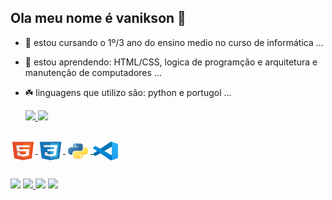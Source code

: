 ## Ola meu nome é vanikson 👋


- 🔭 estou cursando o 1º/3 ano do ensino medio no curso de informática ...
- 🌱 estou aprendendo: HTML/CSS, logica de programção e arquitetura e manutenção de computadores ...
- ☘️ linguagens que utilizo são: python e portugol ...

  <div>
  <a href="https://github.com/rafaballerini">
  <img height="150em" src="https://github-readme-stats.vercel.app/api?username=vanikson16&show_icons=true&theme=dracula&include_all_commits=true&count_private=true"/>
  <img height="150em" src="https://github-readme-stats.vercel.app/api/top-langs/?username=vanikson16&layout=compact&langs_count=16&theme=dracula"/>
</div>
    
<div style="display: inline_block"><br>
  <img align="center" alt="vanikson-HTML" height="30" width="40" src="https://raw.githubusercontent.com/devicons/devicon/master/icons/html5/html5-original.svg">
  <img align="center" alt="vanikson-CSS" height="30" width="40" src="https://raw.githubusercontent.com/devicons/devicon/master/icons/css3/css3-original.svg">
  <img align="center" alt="vanikson-Python" height="30" width="40" src="https://raw.githubusercontent.com/devicons/devicon/master/icons/python/python-original.svg">
  <img align="center" alt="vanikson-Vscode" height="30" width="40" src="https://raw.githubusercontent.com/devicons/devicon/master/icons/vscode/vscode-original.svg">
</div>

  ##
 
<div> 
  <a href="https://instagram.com/silva.vanikson" target="_blank"><img src="https://img.shields.io/badge/-Instagram-%23E4405F?style=for-the-badge&logo=instagram&logoColor=white" target="_blank"></a>
  <a href="https://whatsapp.com/+55 88 9943-5881" target="_blank"><img src="https://img.shields.io/badge/-whatsapp-%23E4405F?style=for-the-badge&logo=instagram&logoColor=white" target="_blank"</a>
  <a href = "vanikson.silva@aluno.ce.gov.br"><img src="https://img.shields.io/badge/-Gmail-%23333?style=for-the-badge&logo=gmail&logoColor=white" target="_blank"></a>
   <a href="https://www.linkedin.com/in/vanikson-silva-02aa4b336/" target="_blank"><img src="https://img.shields.io/badge/-LinkedIn-%230077B5?style=for-the-badge&logo=linkedin&logoColor=white" target="_blank"></a> 
</div>

